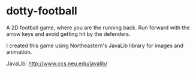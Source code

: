 # dotty-football

A 2D football game, where you are the running back. Run forward with the arrow keys and avoid getting hit by the defenders.

I created this game using Northeastern's JavaLib library for images and animation.

JavaLib: http://www.ccs.neu.edu/javalib/
